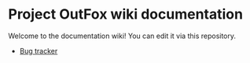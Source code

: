# Project OutFox wiki documentation

Welcome to the documentation wiki! You can edit it via this repository.

* [Bug tracker](https://github.com/TeamRizu/OutFox)